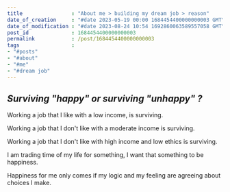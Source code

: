 ```yaml
---
title                : "About me > building my dream job > reason"
date_of_creation     : "#date 2023-05-19 00:00 1684454400000000003 GMT"
date_of_modification : "#date 2023-08-24 10:54 1692860063589557058 GMT"
post_id              : 1684454400000000003
permalink            : /post/1684454400000000003
tags                 : 
- "#posts"
- "#about"
- "#me"
- "#dream job"
---
```


## *Surviving "happy" or surviving "unhappy" ?*

Working a job that I like with a low income, is surviving.

Working a job that I don't like with a moderate income is surviving. 

Working a job that I don't like with high income and low ethics is surviving.

I am trading time of my life for something, I want that something to be happiness.

Happiness for me only comes if my logic and my feeling are agreeing about choices I make.